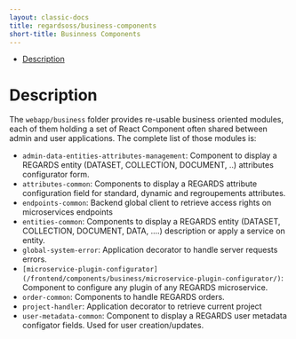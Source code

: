 ```yaml
---
layout: classic-docs
title: regardsoss/business-components
short-title: Businness Components
---
```


<!-- START doctoc generated TOC please keep comment here to allow auto update -->
<!-- DON'T EDIT THIS SECTION, INSTEAD RE-RUN doctoc TO UPDATE -->


- [Description](#description)

<!-- END doctoc generated TOC please keep comment here to allow auto update -->

# Description

The `webapp/business` folder provides re-usable business oriented modules, each of them holding a set of React Component often shared between admin and user applications. The complete list of those modules is:
 - `admin-data-entities-attributes-management`: Component to display a REGARDS entity (DATASET, COLLECTION, DOCUMENT, ..) attributes configurator form. 
 - `attributes-common`: Components to display a REGARDS attribute configuration field for standard, dynamic and regroupements attributes.
 - `endpoints-common`: Backend global client to retrieve access rights on microservices endpoints 
 - `entities-common`: Components to display a REGARDS entity (DATASET, COLLECTION, DOCUMENT, DATA, ....) description or apply a service on entity.
 - `global-system-error`: Application decorator to handle server requests errors.
 - `[microservice-plugin-configurator](/frontend/components/business/microservice-plugin-configurator/)`: Component to configure any plugin of any REGARDS microservice. 
 - `order-common`: Components to handle REGARDS orders.
 - `project-handler`: Application decorator to retrieve current project 
 - `user-metadata-common`: Component to display a REGARDS user metadata configator fields. Used for user creation/updates.
 